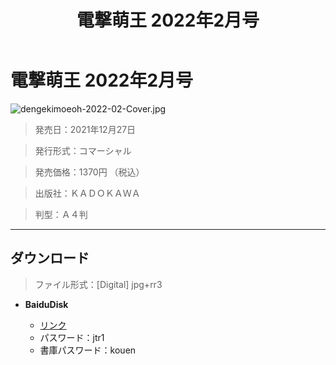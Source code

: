 ﻿---
layout: mypost
title: 	電撃萌王 2022年2月号
categories: [角川書店]
---

# 電撃萌王 2022年2月号

![dengekimoeoh-2022-02-Cover.jpg](dengekimoeoh-2022-02-Cover.jpg)


> 発売日：2021年12月27日

> 発行形式：コマーシャル

> 発売価格：1370円 （税込）

> 出版社：ＫＡＤＯＫＡＷＡ

> 判型：Ａ４判

---
## ダウンロード
> ファイル形式：[Digital] jpg+rr3

  - **BaiduDisk**

    - [リンク](https://pan.baidu.com/s/1rL_rzpj11NsZf5981oWBCg)
    - パスワード：jtr1
    - 書庫パスワード：kouen
